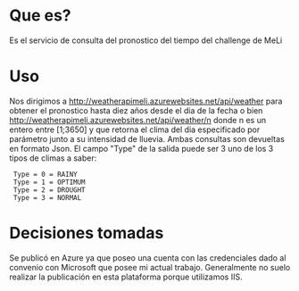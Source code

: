 # Que es?
Es el servicio de consulta del pronostico del tiempo del challenge de MeLi

# Uso
Nos dirigimos a http://weatherapimeli.azurewebsites.net/api/weather para obtener el pronostico hasta diez años desde el dia de la fecha 
o bien http://weatherapimeli.azurewebsites.net/api/weather/n donde n es un entero entre [1;3650] y que retorna el clima del dia 
especificado por parámetro junto a su intensidad de lluevia. Ambas consultas son devueltas en formato Json. El campo "Type" de la salida puede ser 3 uno de los 3 tipos de climas a saber:

     Type = 0 = RAINY
     Type = 1 = OPTIMUM
     Type = 2 = DROUGHT
     Type = 3 = NORMAL

# Decisiones tomadas
Se publicó en Azure ya que poseo una cuenta con las credenciales dado al convenio con Microsoft que posee mi actual trabajo. 
Generalmente no suelo realizar la publicación en esta plataforma porque utilizamos IIS.
